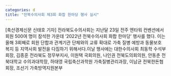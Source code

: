 ```yaml
---
categories: d
title: "전북수의사회 제3회 화합 한마당 행사 실시"
---
```

[축산경제신문 신태호 기자] 전라북도수의사회는 지난달 23일 전주 엔타워 컨벤션에서 회원 500여 명이 참석한 가운데 ‘2022년 전북수의사회 화합 한마당’ 행사를 했다. 이는 올해 3회째로 회원 단합과 관계기관 단체와의 교류 확대로 가축 질병 예방과 동물보호 복지 등 지역사회 발전을 다짐하기 위해서다.이날 행사에는 대한수의사회 최동학 수석부회장, 김종훈 전라북도 정무부지사, 이원택 국회의원, 나인권 전북도의회의원, 안동춘 전북대학교 수의과대학장, 하태영 국립축산과학원 가축질병관리과장, 이남균 전북한돈협회장, 조선기 가축방역지원본부
